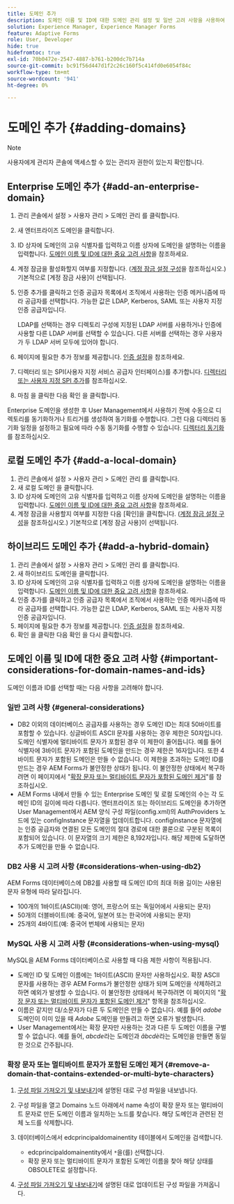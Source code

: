 ```yaml
---
title: 도메인 추가
description: 도메인 이름 및 ID에 대한 도메인 관리 설정 및 일반 고려 사항을 사용하여 엔터프라이즈, 로컬 또는 하이브리드 도메인을 추가하는 방법을 알아봅니다.
solution: Experience Manager, Experience Manager Forms
feature: Adaptive Forms
role: User, Developer
hide: true
hidefromtoc: true
exl-id: 70b0472e-2547-4887-b761-b200dc7b714a
source-git-commit: bc91f56d447d1f2c26c160f5c414fd0e6054f84c
workflow-type: tm+mt
source-wordcount: '941'
ht-degree: 0%

---
```


# 도메인 추가 {#adding-domains}

>[!NOTE]
> 
> 사용자에게 관리자 콘솔에 액세스할 수 있는 관리자 권한이 있는지 확인합니다.

## Enterprise 도메인 추가 {#add-an-enterprise-domain}

1. 관리 콘솔에서 설정 > 사용자 관리 > 도메인 관리 를 클릭합니다.
1. 새 엔터프라이즈 도메인을 클릭합니다.
1. ID 상자에 도메인의 고유 식별자를 입력하고 이름 상자에 도메인을 설명하는 이름을 입력합니다. [도메인 이름 및 ID에 대한 중요 고려 사항](adding-domains.md#important-considerations-for-domain-names-and-ids)을 참조하세요.
1. 계정 잠금을 활성화할지 여부를 지정합니다. ([계정 잠금 설정 구성](/help/forms/using/admin-help/configure-account-locking-settings.md#configure-account-locking-settings)을 참조하십시오.) 기본적으로 [계정 잠금 사용]이 선택됩니다.
1. 인증 추가를 클릭하고 인증 공급자 목록에서 조직에서 사용하는 인증 메커니즘에 따라 공급자를 선택합니다. 가능한 값은 LDAP, Kerberos, SAML 또는 사용자 지정 인증 공급자입니다.

   LDAP를 선택하는 경우 디렉토리 구성에 지정된 LDAP 서버를 사용하거나 인증에 사용할 다른 LDAP 서버를 선택할 수 있습니다. 다른 서버를 선택하는 경우 사용자가 두 LDAP 서버 모두에 있어야 합니다.

1. 페이지에 필요한 추가 정보를 제공합니다. [인증 설정](/help/forms/using/admin-help/configuring-authentication-providers.md#authentication-settings)을 참조하세요.
1. 디렉터리 또는 SPI(사용자 지정 서비스 공급자 인터페이스)를 추가합니다. [디렉터리 또는 사용자 지정 SPI 추가](/help/forms/using/admin-help/configuring-directories.md#adding-directories-or-custom-spis)를 참조하십시오.
1. 마침 을 클릭한 다음 확인 을 클릭합니다.

Enterprise 도메인을 생성한 후 User Management에서 사용하기 전에 수동으로 디렉토리를 동기화하거나 트리거를 생성하여 동기화를 수행합니다. 그런 다음 디렉터리 동기화 일정을 설정하고 필요에 따라 수동 동기화를 수행할 수 있습니다. [디렉터리 동기화](/help/forms/using/admin-help/synchronizing-directories.md#synchronizing-directories)를 참조하십시오.

## 로컬 도메인 추가 {#add-a-local-domain}

1. 관리 콘솔에서 설정 > 사용자 관리 > 도메인 관리 를 클릭합니다.
1. 새 로컬 도메인 을 클릭합니다.
1. ID 상자에 도메인의 고유 식별자를 입력하고 이름 상자에 도메인을 설명하는 이름을 입력합니다. [도메인 이름 및 ID에 대한 중요 고려 사항](adding-domains.md#important-considerations-for-domain-names-and-ids)을 참조하세요.
1. 계정 잠금을 사용할지 여부를 지정한 다음 [확인]을 클릭합니다. ([계정 잠금 설정 구성](/help/forms/using/admin-help/configure-account-locking-settings.md#configure-account-locking-settings)을 참조하십시오.) 기본적으로 [계정 잠금 사용]이 선택됩니다.

## 하이브리드 도메인 추가 {#add-a-hybrid-domain}

1. 관리 콘솔에서 설정 > 사용자 관리 > 도메인 관리 를 클릭합니다.
1. 새 하이브리드 도메인을 클릭합니다.
1. ID 상자에 도메인의 고유 식별자를 입력하고 이름 상자에 도메인을 설명하는 이름을 입력합니다. [도메인 이름 및 ID에 대한 중요 고려 사항](adding-domains.md#important-considerations-for-domain-names-and-ids)을 참조하세요.
1. 인증 추가를 클릭하고 인증 공급자 목록에서 조직에서 사용하는 인증 메커니즘에 따라 공급자를 선택합니다. 가능한 값은 LDAP, Kerberos, SAML 또는 사용자 지정 인증 공급자입니다.
1. 페이지에 필요한 추가 정보를 제공합니다. [인증 설정](/help/forms/using/admin-help/configuring-authentication-providers.md#authentication-settings)을 참조하세요.
1. 확인 을 클릭한 다음 확인 을 다시 클릭합니다.

## 도메인 이름 및 ID에 대한 중요 고려 사항 {#important-considerations-for-domain-names-and-ids}

도메인 이름과 ID를 선택할 때는 다음 사항을 고려해야 합니다.

### 일반 고려 사항 {#general-considerations}

* DB2 이외의 데이터베이스 공급자를 사용하는 경우 도메인 ID는 최대 50바이트를 포함할 수 있습니다. 싱글바이트 ASCII 문자를 사용하는 경우 제한은 50자입니다. 도메인 식별자에 멀티바이트 문자가 포함된 경우 이 제한이 줄어듭니다. 예를 들어 식별자에 3바이트 문자가 포함된 도메인을 만드는 경우 제한은 16자입니다. 또한 4바이트 문자가 포함된 도메인은 만들 수 없습니다. 이 제한을 초과하는 도메인 ID를 만드는 경우 AEM Forms가 불안정한 상태가 됩니다. 이 불안정한 상태에서 복구하려면 이 페이지에서 &quot;[확장 문자 또는 멀티바이트 문자가 포함된 도메인 제거](adding-domains.md#remove-a-domain-that-contains-extended-or-multi-byte-characters)&quot;를 참조하십시오.
* AEM Forms 내에서 만들 수 있는 Enterprise 도메인 및 로컬 도메인의 수는 각 도메인 ID의 길이에 따라 다릅니다. 엔터프라이즈 또는 하이브리드 도메인을 추가하면 User Management에서 AEM 양식 구성 파일(config.xml)의 AuthProviders 노드에 있는 configInstance 문자열을 업데이트합니다. configInstance 문자열에는 인증 공급자와 연결된 모든 도메인의 절대 경로에 대한 콜론으로 구분된 목록이 포함되어 있습니다. 이 문자열의 크기 제한은 8,192자입니다. 해당 제한에 도달하면 추가 도메인을 만들 수 없습니다.

### DB2 사용 시 고려 사항 {#considerations-when-using-db2}

AEM Forms 데이터베이스에 DB2를 사용할 때 도메인 ID의 최대 허용 길이는 사용된 문자 유형에 따라 달라집니다.

* 100개의 1바이트(ASCII)(예: 영어, 프랑스어 또는 독일어에서 사용되는 문자)
* 50개의 더블바이트(예: 중국어, 일본어 또는 한국어에 사용되는 문자)
* 25개의 4바이트(예: 중국어 번체에 사용되는 문자)

### MySQL 사용 시 고려 사항 {#considerations-when-using-mysql}

MySQL을 AEM Forms 데이터베이스로 사용할 때 다음 제한 사항이 적용됩니다.

* 도메인 ID 및 도메인 이름에는 1바이트(ASCII) 문자만 사용하십시오. 확장 ASCII 문자를 사용하는 경우 AEM Forms가 불안정한 상태가 되며 도메인을 삭제하려고 하면 예외가 발생할 수 있습니다. 이 불안정한 상태에서 복구하려면 이 페이지의 &quot;[확장 문자 또는 멀티바이트 문자가 포함된 도메인 제거](adding-domains.md#remove-a-domain-that-contains-extended-or-multi-byte-characters)&quot; 항목을 참조하십시오.
* 이름은 같지만 대/소문자가 다른 두 도메인은 만들 수 없습니다. 예를 들어 *adobe* 도메인이 이미 있을 때 *Adobe* 도메인을 만들려고 하면 오류가 발생합니다.
* User Management에서는 확장 문자만 사용하는 것과 다른 두 도메인 이름을 구별할 수 없습니다. 예를 들어, *abcde*&#x200B;라는 도메인과 *âbcdè*&#x200B;라는 도메인을 만들면 동일한 것으로 간주됩니다.

### 확장 문자 또는 멀티바이트 문자가 포함된 도메인 제거 {#remove-a-domain-that-contains-extended-or-multi-byte-characters}

1. [구성 파일 가져오기 및 내보내기](/help/forms/using/admin-help/importing-exporting-configuration-file.md#importing-and-exporting-the-configuration-file)에 설명된 대로 구성 파일을 내보냅니다.
1. 구성 파일을 열고 Domains 노드 아래에서 name 속성이 확장 문자 또는 멀티바이트 문자로 만든 도메인 이름과 일치하는 노드를 찾습니다. 해당 도메인과 관련된 전체 노드를 삭제합니다.
1. 데이터베이스에서 edcprincipaldomainentity 테이블에서 도메인을 검색합니다.

   * edcprincipaldomainentity에서 `*`을(를) 선택합니다.
   * 확장 문자 또는 멀티바이트 문자가 포함된 도메인 이름을 찾아 해당 상태를 OBSOLETE로 설정합니다.

1. [구성 파일 가져오기 및 내보내기](/help/forms/using/admin-help/importing-exporting-configuration-file.md#importing-and-exporting-the-configuration-file)에 설명된 대로 업데이트된 구성 파일을 가져옵니다.
